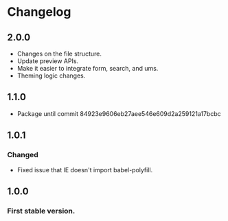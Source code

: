 # Changelog

## 2.0.0
- Changes on the file structure.
- Update preview APIs.
- Make it easier to integrate form, search, and ums.
- Theming logic changes.

## 1.1.0
- Package until commit 84923e9606eb27aee546e609d2a259121a17bcbc

## 1.0.1
### Changed
- Fixed issue that IE doesn't import babel-polyfill.

## 1.0.0
### First stable version.
